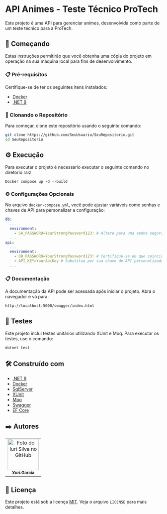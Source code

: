 # API Animes - Teste Técnico ProTech

Este projeto é uma API para gerenciar animes, desenvolvida como parte de um teste técnico para a ProTech.

## 🚀 Começando

Estas instruções permitirão que você obtenha uma cópia do projeto em operação na sua máquina local para fins de desenvolvimento.

### 📋 Pré-requisitos

Certifique-se de ter os seguintes itens instalados:

- [Docker](https://www.docker.com/get-started)
- [.NET 9](https://dotnet.microsoft.com/download/dotnet/9.0)

### 🚀 Clonando o Repositório

Para começar, clone este repositório usando o seguinte comando:

```bash
git clone https://github.com/SeuUsuario/SeuRepositorio.git
cd SeuRepositorio
```

## ⚙️ Execução

Para executar o projeto é necessario executar o seguinte comando no diretorio raiz

```
Docker compose up -d --build
```

### ⚙️ Configurações Opcionais

No arquivo `docker-compose.yml`, você pode ajustar variáveis como senhas e chaves de API para personalizar a configuração:

```yaml
db:
  ...
  environment:
    - SA_PASSWORD=YourStrongPassword123! # Altere para uma senha segura
  ...
api:
  ...
  environment:
    - DB_PASSWORD=YourStrongPassword123! # Certifique-se de que coincide com o banco de dados
    - API_KEY=YourApiKey # Substitua por sua chave de API personalizada
  ...

```

### 📋 Documentação

A documentação da API pode ser acessada após iniciar o projeto. Abra o navegador e vá para:

```bash
http://localhost:5000/swagger/index.html
```

## 🧪 Testes

Este projeto inclui testes unitários utilizando XUnit e Moq. Para executar os testes, use o comando:

```bash
dotnet test
```

## 🛠️ Construído com

- [.NET 9](https://dotnet.microsoft.com/pt-br/)
- [Docker](https://hub.docker.com/)
- [SqlServer](https://www.microsoft.com/pt-br/sql-server/sql-server-downloads)
- [XUnit](https://xunit.net/)
- [Moq](https://www.nuget.org/packages/moq/)
- [Swagger](https://swagger.io/)
- [EF Core](https://learn.microsoft.com/pt-br/ef/core/)


## ✒️ Autores

<table>
  <tr>
    <td align="center">
      <a href="https://github.com/YuriGarciaRibeiro" title="GitHub">
        <img src="https://avatars.githubusercontent.com/u/81641949?v=4" width="100px;" alt="Foto do Iuri Silva no GitHub"/><br>
        <sub>
          <b>Yuri Garcia</b>
        </sub>
      </a>
    </td>
  </tr>
</table>

## 📝 Licença

Este projeto está sob a licença [MIT](LICENSE). Veja o arquivo `LICENSE` para mais detalhes.

